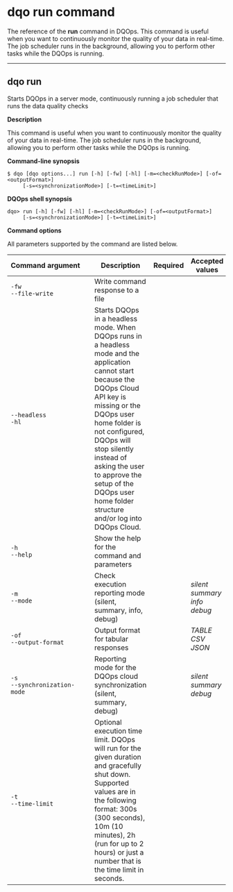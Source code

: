 # dqo run command
The reference of the **run** command in DQOps. This command is useful when you want to continuously monitor the quality of your data in real-time. The job scheduler runs in the background, allowing you to perform other tasks while the DQOps is running.



___

## dqo run

Starts DQOps in a server mode, continuously running a job scheduler that runs the data quality checks


**Description**


This command is useful when you want to continuously monitor the quality of your data in real-time. The job scheduler runs in the background, allowing you to perform other tasks while the DQOps is running.




**Command-line synopsis**

```
$ dqo [dqo options...] run [-h] [-fw] [-hl] [-m=<checkRunMode>] [-of=<outputFormat>]
     [-s=<synchronizationMode>] [-t=<timeLimit>]

```

**DQOps shell synopsis**

```
dqo> run [-h] [-fw] [-hl] [-m=<checkRunMode>] [-of=<outputFormat>]
     [-s=<synchronizationMode>] [-t=<timeLimit>]

```



**Command options**

All parameters supported by the command are listed below.

| Command&nbsp;argument&nbsp;&nbsp;&nbsp;&nbsp; | Description | Required | Accepted values |
|-----------------------------------------------|-------------|:-----------------:|-----------------|
|<div id="run-fw" class="no-wrap-code">`-fw`</div><div id="run--file-write" class="no-wrap-code">`--file-write`</div>|Write command response to a file| ||
|<div id="run--headless" class="no-wrap-code">`--headless`</div><div id="run-hl" class="no-wrap-code">`-hl`</div>|Starts DQOps in a headless mode. When DQOps runs in a headless mode and the application cannot start because the DQOps Cloud API key is missing or the DQOps user home folder is not configured, DQOps will stop silently instead of asking the user to approve the setup of the DQOps user home folder structure and/or log into DQOps Cloud.| ||
|<div id="run-h" class="no-wrap-code">`-h`</div><div id="run--help" class="no-wrap-code">`--help`</div>|Show the help for the command and parameters| ||
|<div id="run-m" class="no-wrap-code">`-m`</div><div id="run--mode" class="no-wrap-code">`--mode`</div>|Check execution reporting mode (silent, summary, info, debug)| |*silent*<br/>*summary*<br/>*info*<br/>*debug*<br/>|
|<div id="run-of" class="no-wrap-code">`-of`</div><div id="run--output-format" class="no-wrap-code">`--output-format`</div>|Output format for tabular responses| |*TABLE*<br/>*CSV*<br/>*JSON*<br/>|
|<div id="run-s" class="no-wrap-code">`-s`</div><div id="run--synchronization-mode" class="no-wrap-code">`--synchronization-mode`</div>|Reporting mode for the DQOps cloud synchronization (silent, summary, debug)| |*silent*<br/>*summary*<br/>*debug*<br/>|
|<div id="run-t" class="no-wrap-code">`-t`</div><div id="run--time-limit" class="no-wrap-code">`--time-limit`</div>|Optional execution time limit. DQOps will run for the given duration and gracefully shut down. Supported values are in the following format: 300s (300 seconds), 10m (10 minutes), 2h (run for up to 2 hours) or just a number that is the time limit in seconds.| ||





